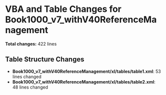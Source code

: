 # VBA and Table Changes for Book1000_v7_withV40ReferenceManagement

**Total changes:** 422 lines

## Table Structure Changes

- **Book1000_v7_withV40ReferenceManagement/xl/tables/table1.xml**: 53 lines changed
- **Book1000_v7_withV40ReferenceManagement/xl/tables/table2.xml**: 48 lines changed


